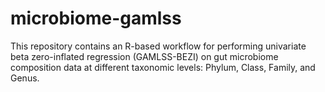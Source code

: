 # microbiome-gamlss
This repository contains an R-based workflow for performing univariate beta zero-inflated regression (GAMLSS-BEZI) on gut microbiome composition data at different taxonomic levels: Phylum, Class, Family, and Genus.
